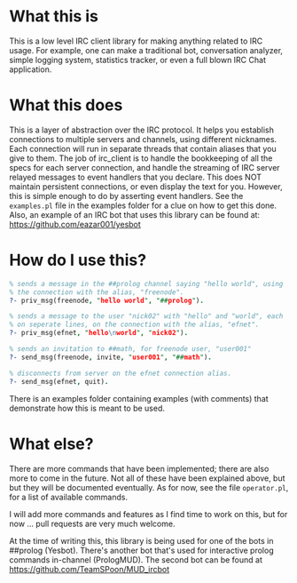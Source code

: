 
# What this is

This is a low level IRC client library for making anything related to
IRC usage. For example, one can make a traditional bot, conversation
analyzer, simple logging system, statistics tracker, or even a full
blown IRC Chat application.

# What this does

This is a layer of abstraction over the IRC protocol. It helps you
establish connections to multiple servers and channels, using different
nicknames. Each connection will run in separate threads that contain
aliases that you give to them. The job of irc_client is to handle the
bookkeeping of all the specs for each server connection, and handle the
streaming of IRC server relayed messages to event handlers that you
declare. This does NOT maintain persistent connections, or even display
the text for you. However, this is simple enough to do by asserting 
event handlers. See the `examples.pl` file in the examples folder for a
clue on how to get this done. Also, an example of an IRC bot that uses
this library can be found at: https://github.com/eazar001/yesbot

# How do I use this?

```prolog
% sends a message in the ##prolog channel saying "hello world", using
% the connection with the alias, "freenode".
?- priv_msg(freenode, "hello world", "##prolog").

% sends a message to the user "nick02" with "hello" and "world", each
% on seperate lines, on the connection with the alias, "efnet".
?- priv_msg(efnet, "hello\nworld", "nick02").

% sends an invitation to ##math, for freenode user, "user001"
?- send_msg(freenode, invite, "user001", "##math").

% disconnects from server on the efnet connection alias.
?- send_msg(efnet, quit).
```

There is an examples folder containing examples (with comments) that
demonstrate how this is meant to be used.

# What else?

There are more commands that have been implemented; there are also more
to come in the future. Not all of these have been explained above, but
but they will be documented eventually. As for now, see the file
`operator.pl`, for a list of available commands.

I will add more commands and features as I find time to work on this,
but for now ... pull requests are very much welcome.

At the time of writing this, this library is being used for one of the
bots in ##prolog (Yesbot). There's another bot that's used for
interactive prolog commands in-channel (PrologMUD). The second bot can
be found at https://github.com/TeamSPoon/MUD_ircbot

